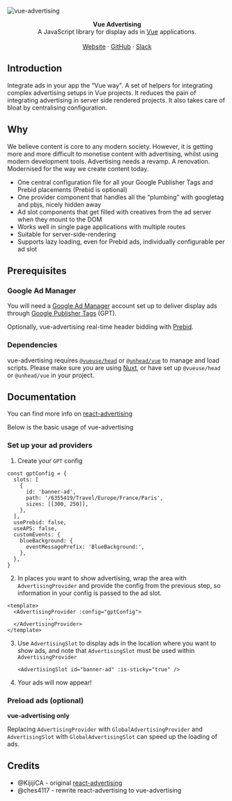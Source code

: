 ![vue-advertising](https://user-images.githubusercontent.com/53453555/224682423-d42da036-9453-43a0-88b3-2749c7d77a9a.png)

<div align="center"><strong>Vue Advertising</strong></div>
<div align="center">A JavaScript library for display ads in <a href="https://vuejs.org" target="_blank" rel="noopener noreferer">Vue</a> applications.</div>
<br />
<div align="center">
<a href="https://storipress.com">Website</a> 
<span> · </span>
<a href="https://github.com/storipress/vue-advertising">GitHub</a> 
<span> · </span>
<a href="https://join.slack.com/t/storipresscommunity/shared_invite/zt-1krx5nm1d-h_WKy1XF3MSxuY4BQ0VRbQ">Slack</a>
</div>

## Introduction

Integrate ads in your app the “Vue way". A set of helpers for integrating complex advertising setups in Vue projects. It reduces the pain of integrating advertising in server side rendered projects. It also takes care of bloat by centralising configuration.

## Why

We believe content is core to any modern society. However, it is getting more and more difficult to monetise content with advertising, whilst using modern development tools. Advertising needs a revamp. A renovation. Modernised for the way we create content today.

- One central configuration file for all your Google Publisher Tags and Prebid placements (Prebid is optional)
- One provider component that handles all the “plumbing” with googletag and pbjs, nicely hidden away
- Ad slot components that get filled with creatives from the ad server when they mount to the DOM
- Works well in single page applications with multiple routes
- Suitable for server-side-rendering
- Supports lazy loading, even for Prebid ads, individually configurable per ad slot

## Prerequisites

### Google Ad Manager

You will need a [Google Ad Manager](https://admanager.google.com) account set up to deliver display ads through [Google Publisher Tags](https://developers.google.com/publisher-tag/guides/get-started) (GPT).

Optionally, vue-advertising real-time header bidding with [Prebid](https://docs.prebid.org/overview/intro.html).

### Dependencies

vue-advertising requires [`@vueuse/head`](https://github.com/vueuse/head) or [`@unhead/vue`](https://github.com/unjs/unhead) to manage and load scripts. Please make sure you are using [Nuxt](https://nuxt.com), or have set up `@vueuse/head` or `@unhead/vue` in your project.

## Documentation

You can find more info on [react-advertising](https://github.com/KijijiCA/react-advertising)

Below is the basic usage of vue-advertising

### Set up your ad providers

1. Create your `GPT` config

```
const gptConfig = {
  slots: [
    {
      id: 'banner-ad',
      path: '/6355419/Travel/Europe/France/Paris',
      sizes: [[300, 250]],
    },
  ],
  usePrebid: false,
  useAPS: false,
  customEvents: {
    blueBackground: {
      eventMessagePrefix: 'BlueBackground:',
    },
  },
}
```

2. In places you want to show advertising, wrap the area with `AdvertisingProvider` and provide the config from the previous step, so information in your config is passed to the ad slot.

```
<template>
  <AdvertisingProvider :config="gptConfig">
			...
  </AdvertisingProvider>
</template>
```

3. Use `AdvertisingSlot` to display ads in the location where you want to show ads, and note that `AdvertisingSlot` must be used within `AdvertisingProvider`

   ```vue
   <AdvertisingSlot id="banner-ad" :is-sticky="true" />
   ```

4. Your ads will now appear!

### Preload ads (optional)

**vue-advertising only**

Replacing `AdvertisingProvider` with `GlobalAdvertisingProvider` and `AdvertisingSlot` with `GlobalAdvertisingSlot` can speed up the loading of ads.

## Credits

- @KijijiCA - original [react-advertising](https://github.com/KijijiCA/react-advertising)
- @ches4117 - rewrite react-advertising to vue-advertising
